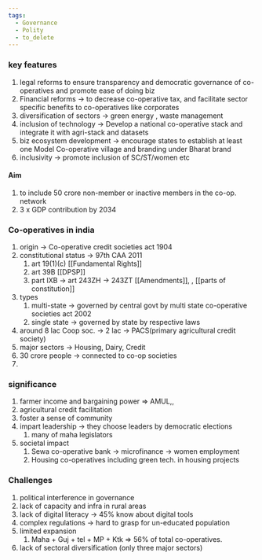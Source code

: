 ```yaml
---
tags:
  - Governance
  - Polity
  - to_delete
---
```

### key features 
1. legal reforms to ensure transparency and democratic governance of co-operatives and promote ease of doing biz
2. Financial reforms -> to decrease co-operative tax, and facilitate sector specific benefits to co-operatives like corporates
3. diversification of sectors -> green energy , waste management
4. inclusion of technology -> Develop a national co-operative stack and integrate it with agri-stack and datasets
5. biz ecosystem development -> encourage states to establish at least one Model Co-operative village and branding under Bharat brand
6. inclusivity -> promote inclusion of SC/ST/women etc
#### Aim
1. to include 50 crore non-member or inactive members in the co-op. network
2. 3 x GDP contribution by 2034
### Co-operatives in india 
1. origin -> Co-operative credit societies act 1904
2. constitutional status -> 97th CAA 2011
	1. art 19(1)(c) [[Fundamental Rights]]
	2. art 39B [[DPSP]]
	3. part IXB -> art 243ZH -> 243ZT [[Amendments]], ,  [[parts of constitution]]
3. types
	1. multi-state -> governed by central govt by multi state co-operative societies act 2002
	2. single state -> governed by state by respective laws
4. around 8 lac Coop soc. -> 2 lac -> PACS(primary agricultural credit society)
5. major sectors -> Housing, Dairy, Credit
6. 30 crore people -> connected to co-op societies
7. 
### significance 
1. farmer income and bargaining power => AMUL,,
2. agricultural credit facilitation
3. foster a sense of community
4. impart leadership -> they choose leaders by democratic elections
	1. many of maha legislators
5. societal impact
	1. Sewa co-operative bank -> microfinance -> women employment
	2. Housing co-operatives including green tech. in housing projects
### Challenges 
1. political interference in governance
2. lack of capacity and infra in rural areas
3. lack of digital literacy -> 45% know about digital tools
4. complex regulations -> hard to grasp for un-educated population
5. limited expansion
	1. Maha + Guj + tel + MP + Ktk => 56% of total co-operatives.
6. lack of sectoral diversification (only three major sectors)
